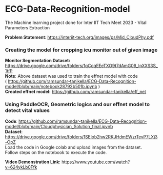# ECG-Data-Recognition-model    
The Machine learning project done for Inter IIT Tech Meet 2023 - Vital Parameters Extraction 

**Problem Statement**: https://interiit-tech.org/images/ps/Mid_CloudPhy.pdf  

###  Creating the model for cropping icu monitor out of given image
**Monitor Segmentation Dataset:** https://drive.google.com/drive/folders/1qCcqEEeTXO9t7dAmG09_IpXXS3S_1tfP   
**Note:** Above dataset was used to train the effnet model with code   
( https://github.com/ramsundar-tanikella/ECG-Data-Recognition-model/blob/main/notebook28792b501b.ipynb )  
**Created effnet model:** https://github.com/ramsundar-tanikella/eff_net  

### Using PaddleOCR, Geometric logics and our effnet model to detect vital values   
**Code**: https://github.com/ramsundar-tanikella/ECG-Data-Recognition-model/blob/main/Cloudphysician_Solution_final.ipynb  
**Dataset**: https://drive.google.com/drive/folders/1SElob2hw2RKJHdmEWzrTevP7LXj3-OpZ  
Load the code in Google colab and upload images from the dataset.  
Follow steps on the notebook to execute the code. 

**Video Demonstration Link:** https://www.youtube.com/watch?v=624ykLb0Ffk

